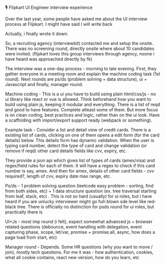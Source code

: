 🎙️ Flipkart UI Engineer interview experience

Over the last year, some people have asked me about the UI interview process at Flipkart. I might have said I will write back

Actually, i finally wrote it down.

So, a recruiting agency (interviewbit) contacted me and setup the onsite. There was no screening round, directly onsite where about 10 candidates were invited. (flipkart loves this group interviews through agency, noone i have heard was approached directly by fk) 

The interview was a one-day process - morning to late evening. First, they gather everyone in a meeting room and explain the machine coding task (1st round). Next rounds are ps/ds (problem solving + data structure), ui + Javascript and finally, manager round. 

Machine coding - This is a ui you have to build using plain html/css/js - no ui library like react or vue is allowed. Think beforehand how you want to build using plain js, keeping it modular and everything.
There is a list of reqd and good to have features. Complete atleast some of them. But more focus is on clean coding, best practices and logic, rather than on the ui look. Have a scaffolding with import/export support ready (webpack or something).

Example task -  Consider a list and detail view of credit cards. There is a existing list of cards, clicking on one of them opens a edit form (for the card details) below. This details form has dynamic validation. When the user is typing card number, detect the type of card and change validation (or remove if reqd) other card details fields like cvv, expiry, etc. 

They provide a json api which gives list of types of cards (amex/visa) and regex/field rules for each of them. It will have a regex to check if this card number is say, amex. And then for amex, details of other card fields - cvv required?, length of cvv, expiry date max range, etc. 

Ps/ds - 1 problem solving question (leetcode easy problem - sorting, find from both sides, etc) + 1 data structure question (ex. tree traversal starting from leaf, stack, etc) . 
This is not so hard (usually) for ui roles, but i have heard if you are unlucky interviewer might go full-blown sde level like red-black tree.
There is officially no distinction for psds round for ui roles, but practically there is

UI+Js - most imp round (i felt), expect somewhat advanced js + browser related questions (debounce, event handling with delegation, event capturing phase, scope, let/var, promise + promise.all, async, how does a page load from start, etc) 

Manager round - Depends. Some HR questions (why you want to move / join), mostly tech questions.
For me it was - how authentication, cookies, what all cookie contains, react new version, how do you learn, etc
<!--stackedit_data:
eyJoaXN0b3J5IjpbLTEyNzQ2ODI4ODYsMTY0MDQzMjU4NF19
-->